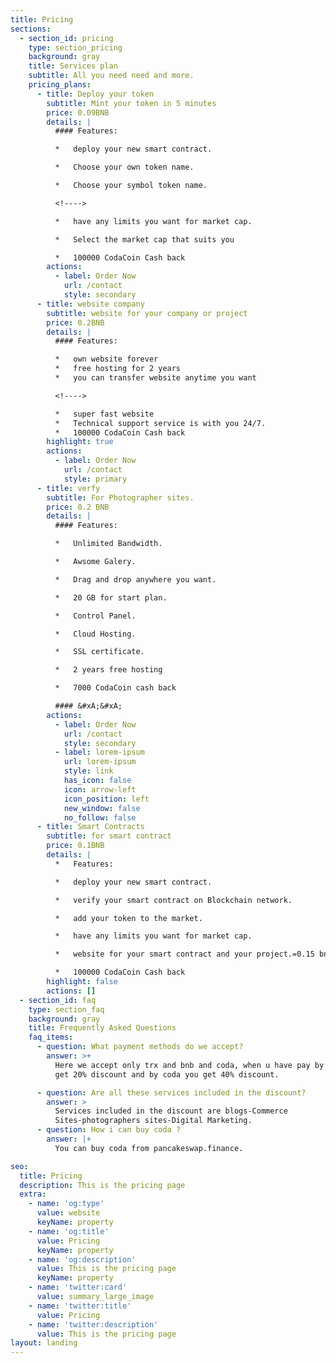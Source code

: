 ```yaml
---
title: Pricing
sections:
  - section_id: pricing
    type: section_pricing
    background: gray
    title: Services plan
    subtitle: All you need need and more.
    pricing_plans:
      - title: Deploy your token
        subtitle: Mint your token in 5 minutes
        price: 0.09BNB
        details: |
          #### Features:

          *   deploy your new smart contract.

          *   Choose your own token name.

          *   Choose your symbol token name.

          <!---->

          *   have any limits you want for market cap.

          *   Select the market cap that suits you

          *   100000 CodaCoin Cash back
        actions:
          - label: Order Now
            url: /contact
            style: secondary
      - title: website company
        subtitle: website for your company or project
        price: 0.2BNB
        details: |
          #### Features:

          *   own website forever
          *   free hosting for 2 years
          *   you can transfer website anytime you want 

          <!---->

          *   super fast website
          *   Technical support service is with you 24/7.
          *   100000 CodaCoin Cash back
        highlight: true
        actions:
          - label: Order Now
            url: /contact
            style: primary
      - title: verfy
        subtitle: For Photographer sites.
        price: 0.2 BNB
        details: |
          #### Features:

          *   Unlimited Bandwidth.

          *   Awsome Galery.

          *   Drag and drop anywhere you want.

          *   20 GB for start plan.

          *   Control Panel.

          *   Cloud Hosting.

          *   SSL certificate.

          *   2 years free hosting

          *   7000 CodaCoin cash back

          #### &#xA;&#xA;
        actions:
          - label: Order Now
            url: /contact
            style: secondary
          - label: lorem-ipsum
            url: lorem-ipsum
            style: link
            has_icon: false
            icon: arrow-left
            icon_position: left
            new_window: false
            no_follow: false
      - title: Smart Contracts
        subtitle: for smart contract
        price: 0.1BNB
        details: |
          *   Features:

          *   deploy your new smart contract.

          *   verify your smart contract on Blockchain network.

          *   add your token to the market.

          *   have any limits you want for market cap.

          *   website for your smart contract and your project.=0.15 bnb

          *   100000 CodaCoin Cash back
        highlight: false
        actions: []
  - section_id: faq
    type: section_faq
    background: gray
    title: Frequently Asked Questions
    faq_items:
      - question: What payment methods do we accept?
        answer: >+
          Here we accept only trx and bnb and coda, when u have pay by bnb you
          get 20% discount and by coda you get 40% discount.

      - question: Are all these services included in the discount?
        answer: >
          Services included in the discount are blogs-Commerce
          Sites-photographers sites-Digital Marketing.
      - question: How i can buy coda ?
        answer: |+
          You can buy coda from pancakeswap.finance.

seo:
  title: Pricing
  description: This is the pricing page
  extra:
    - name: 'og:type'
      value: website
      keyName: property
    - name: 'og:title'
      value: Pricing
      keyName: property
    - name: 'og:description'
      value: This is the pricing page
      keyName: property
    - name: 'twitter:card'
      value: summary_large_image
    - name: 'twitter:title'
      value: Pricing
    - name: 'twitter:description'
      value: This is the pricing page
layout: landing
---
```

